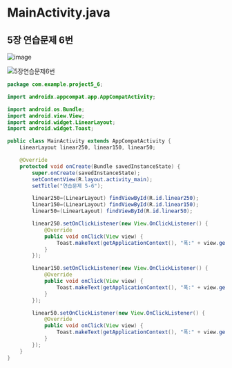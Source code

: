 # **MainActivity.java**
## 5장 연습문제 6번

![image](https://user-images.githubusercontent.com/79977182/136690800-ae85ebfb-62ba-481b-bd12-81ed4464e3df.png)

![5장연습문제6번](https://user-images.githubusercontent.com/79977182/136690002-ee4eff60-73b0-4dfe-bd31-d4aa10ca28f5.png)

```java
package com.example.project5_6;

import androidx.appcompat.app.AppCompatActivity;

import android.os.Bundle;
import android.view.View;
import android.widget.LinearLayout;
import android.widget.Toast;

public class MainActivity extends AppCompatActivity {
    LinearLayout linear250, linear150, linear50;

    @Override
    protected void onCreate(Bundle savedInstanceState) {
        super.onCreate(savedInstanceState);
        setContentView(R.layout.activity_main);
        setTitle("연습문제 5-6");

        linear250=(LinearLayout) findViewById(R.id.linear250);
        linear150=(LinearLayout) findViewById(R.id.linear150);
        linear50=(LinearLayout) findViewById(R.id.linear50);

        linear250.setOnClickListener(new View.OnClickListener() {
            @Override
            public void onClick(View view) {
                Toast.makeText(getApplicationContext(), "폭:" + view.getWidth() + "너비: " + view.getHeight(), Toast.LENGTH_SHORT).show();
            }
        });

        linear150.setOnClickListener(new View.OnClickListener() {
            @Override
            public void onClick(View view) {
                Toast.makeText(getApplicationContext(), "폭:" + view.getWidth() + "너비: " + view.getHeight(), Toast.LENGTH_SHORT).show();
            }
        });

        linear50.setOnClickListener(new View.OnClickListener() {
            @Override
            public void onClick(View view) {
                Toast.makeText(getApplicationContext(), "폭:" + view.getWidth() + "너비: " + view.getHeight(), Toast.LENGTH_SHORT).show();
            }
        });
    }
}
```
